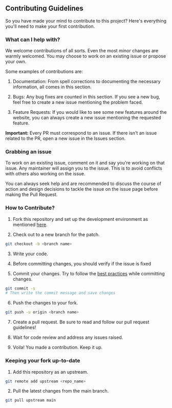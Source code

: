 ## Contributing Guidelines

So you have made your mind to contribute to this project? Here's everything you'll need to make your first contribution.

### What can I help with?

We welcome contributions of all sorts. Even the most minor changes are warmly welcomed. You may choose to work on an existing issue or propose your own.

Some examples of contributions are:

1. Documentation: From spell corrections to documenting the necessary information, all comes in this section.

2. Bugs: Any bug fixes are counted in this section. If you see a new bug, feel free to create a new issue mentioning the problem faced.

3. Feature Requests: If you would like to see some new features around the website, you can always create a new issue mentioning the requested feature.

**Important:** Every PR must correspond to an issue. If there isn't an issue related to the PR, open a new issue in the Issues section.

### Grabbing an issue

To work on an existing issue, comment on it and say you're working on that issue. Any maintainer will assign you to the issue. This is to avoid conflicts with others also working on the issue.

You can always seek help and are recommended to discuss the course of action and design decisions to tackle the issue on the issue page before making the Pull Request.

### How to Contribute?

1. Fork this repository and set up the development environment as mentioned [here](README.md).

2. Check out to a new branch for the patch.

```bash
git checkout -b <branch name>
```

3. Write your code.

<!-- add any more guidelines for formatting and linting if required -->

4. Before committing changes, you should verify if the issue is fixed

5. Commit your changes. Try to follow the [best practices][best_practices] while committing changes.

```bash
git commit -s
# Then write the commit message and save changes
```

6. Push the changes to your fork.

```bash
git push -u origin <branch name>
```

7. Create a pull request. Be sure to read and follow our pull request guidelines!

8. Wait for code review and address any issues raised.

9. Voila! You made a contribution. Keep it up.

### Keeping your fork up-to-date

1. Add this repository as an upstream.
<!-- add name of your upstream repo -->

```bash
git remote add upstream <repo_name>
```

2. Pull the latest changes from the main branch.

```bash
git pull upstream main
```

[best_practices]: https://gist.github.com/robertpainsi/b632364184e70900af4ab688decf6f53
